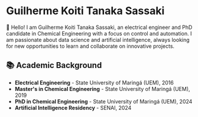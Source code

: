 # Guilherme Koiti Tanaka Sassaki

👋 Hello! I am Guilherme Koiti Tanaka Sassaki, an electrical engineer and PhD candidate in Chemical Engineering with a focus on control and automation. I am passionate about data science and artificial intelligence, always looking for new opportunities to learn and collaborate on innovative projects.

## 📚 Academic Background
- **Electrical Engineering** - State University of Maringá (UEM), 2016
- **Master's in Chemical Engineering** - State University of Maringá (UEM), 2019
- **PhD in Chemical Engineering** - State University of Maringá (UEM), 2024
- **Artificial Intelligence Residency** - SENAI, 2024
